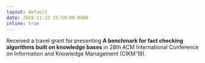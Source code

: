 ```yaml
---
layout: default
date: 2019-11-15 15:59:00-0400
inline: true
---
```


Received a travel grant for presenting **A benchmark for fact checking algorithms built on knowledge bases** in 28th ACM International Conference on Information and Knowledge Management (CIKM'19).